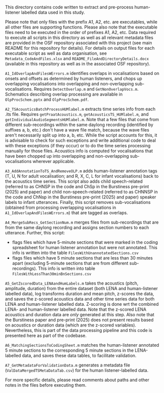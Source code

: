 This directory contains code written to extract and pre-process human-listener labelled data used in this study. 

Please note that only files with the prefix A1, A2, etc. are executables, while all other files are supporting functions. Please also note that the executable files need to be executed in the order of prefixes A1, A2, etc. Data required to execute all scripts in this directory as well as all relevant metadata files are provided in the OSF repository associated with this project (see main README for this repository for details). For details on output files for each executable script as well as data organisation, see `Metadata_CodeAndFiles.xlsx` and `README_FileAndDirectoryDetails.docx` (available in this repository as well as in the associated OSF repository).

`A1_IdOverlapAndFilesWErrors.m` identifies overlaps in vocalisations based on onsets and offsets as determined by human listeners, and chops up overlapping vocalisations into overlapping and non-overlapping sub-vocalisations. Requires `DetectOverlap.m` and `GetNonOverlapVocs.m`. Schematics describing overlap processing are available in `OlpProcSchem.pptx` and `OlpProcSchem.pdf`.

`A2_TSAcousticsBatchProcessHUMlabel.m` extracts time series info from each .its file. Requires `getPraatAcoustics.m`, `getAcousticsTS_HUMlabel.m`, and `getIndividualAudioSegmentsHUMlabel.m`. Note that a few files that come from different sub-recordings within the same daylong recording (identified by suffixes a, b, etc.) don't have a wave file match, because the wave files aren't necessarily split up into a, b, etc. While the script accounts for this, it is advisable to check for such exceptions and write additional code to deal with these exceptions (if they occur) or to do the time series processing manually for those files. Acoustics info is computed for vocalisations that have been chopped up into overlapping and non-overlapping sub-vocalisations wherever applicable. 

`A3_AddAnnotationToTS_AndRemoveOLP.m` adds human-listener annotation tags (T, U, N for adult vocalisation; and R, X, C, L for infant vocalisations) back to the acoustics time series. This script also adds child speech-related (referred to as CHNSP in the code and ChSp in the Burstiness pre-print (2025) and paper) and child non-speech-related (referred to as CHNNSP in the code and ChNsp in the Burstiness pre-print (2025) and paper) speaker labels to infant utterances. Finally, this script removes sub-vocalisations (obtained from processing overlapping vocalisations in `A1_IdOverlapAndFilesWErrors.m`) that are tagged as overlaps.
 
`A4_MergeSubRecs_GetSectionNum.m` merges files from sub-recordings that are from the same daylong recording and assigns section numbers to each utterance. Further, this script:
-	flags files which have 5-minute sections that were marked in the coding spreadsheet for human listener annotation but were not annotated. This info is written into the table `FilesWithUnannotatedSections.csv`
-	flags files which have 5 minute sections that are less than 30 minutes apart (excluding 5-minute sections that are from different sub-recordings). This info is written into table `FilesWithLessThan30minBnSections.csv`

`A5_GetZscoredData_LENAandHumLabels.m` takes the acoustics (pitch, amplitude, duration) from the entire dataset (both LENA and human-listener labelled data), log transforms duration and mean pitch, z-scores the data, and saves the z-scored acoustics data and other time series data for both LENA and human-listener labelled data. Z-scoring is done wrt the combined LENA- and human-listener labelled data. Note that the z-scored LENA acoustics and duration data are *only* generated at this step. Also note that the Burstiness paper and pre-print (2025) does not present results based on acoustics or duration data (which are the z-scored variables). Nevertheless, this is part of the data processing pipeline and this code is presented here as part of the codebase. 

`A6_MatchingSectionsToCodingSheet.m` matches the human-listener annotated 5 minute sections to the corresponding 5 minute sections in the LENA-labelled data, and saves these data tables, to facilitate validation.

`A7_GetMetadataForValidationData.m` generates a metadata file (`ValDataMergedTSMetaDataTab.csv`) for the human listener-labelled data.

For more specific details, please read comments about paths and other notes in the files before executing them.
